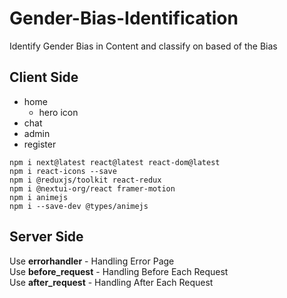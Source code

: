 # Gender-Bias-Identification

Identify Gender Bias in Content and classify on based of the Bias

## Client Side

-   home
    -   hero icon
-   chat
-   admin
-   register

```
npm i next@latest react@latest react-dom@latest
npm i react-icons --save
npm i @reduxjs/toolkit react-redux
npm i @nextui-org/react framer-motion
npm i animejs
npm i --save-dev @types/animejs
```

## Server Side

Use **errorhandler** - Handling Error Page <br>
Use **before_request** - Handling Before Each Request <br>
Use **after_request** - Handling After Each Request <br>

```

```
